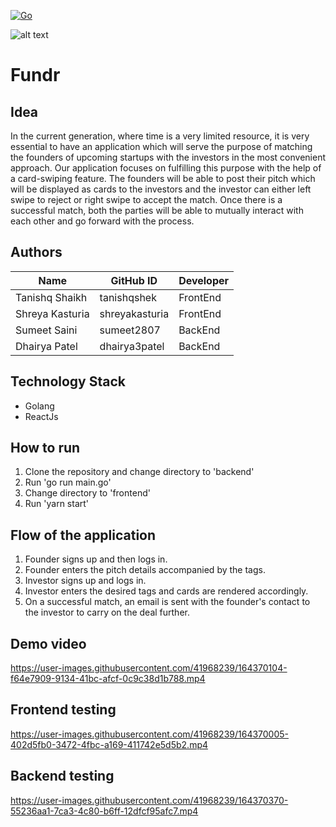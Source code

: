 [![Go](https://github.com/tanishqshek/Fundr/actions/workflows/go.yml/badge.svg?branch=main)](https://github.com/tanishqshek/Fundr/actions/workflows/go.yml)

![alt text](https://gust.com/marketing_assets/founders/illustrations/illustration-01-95b432defb91396da68559d437fa033701513b827291d2f976466601ab8f2c6f.png)


# Fundr

## Idea

In the current generation, where time is a very limited resource, it is very essential to have an application which will serve the purpose of matching the founders of upcoming startups with the investors in the most convenient approach. 
Our application focuses on fulfilling this purpose with the help of a card-swiping feature.  The founders will be able to post their pitch which will be displayed as cards to the investors and the investor can either left swipe to reject or right swipe to accept the match. Once there is a successful match, both the parties will be able to mutually interact with each other and go forward with the process.

## Authors

| Name | GitHub ID | Developer |
|------|-----------|-----------|
|Tanishq Shaikh|tanishqshek| FrontEnd |
|Shreya Kasturia|shreyakasturia| FrontEnd |
|Sumeet Saini|sumeet2807| BackEnd | 
|Dhairya Patel|dhairya3patel| BackEnd |

## Technology Stack

- Golang
- ReactJs

## How to run

1. Clone the repository and change directory to 'backend'
2. Run 'go run main.go'
3. Change directory to 'frontend'
4. Run 'yarn start'

## Flow of the application

1. Founder signs up and then logs in.
2. Founder enters the pitch details accompanied by the tags.
3. Investor signs up and logs in.
4. Investor enters the desired tags and cards are rendered accordingly.
5. On a successful match, an email is sent with the founder's contact to the investor to carry on the deal further.

## Demo video

https://user-images.githubusercontent.com/41968239/164370104-f64e7909-9134-41bc-afcf-0c9c38d1b788.mp4

## Frontend testing

https://user-images.githubusercontent.com/41968239/164370005-402d5fb0-3472-4fbc-a169-411742e5d5b2.mp4

## Backend testing

https://user-images.githubusercontent.com/41968239/164370370-55236aa1-7ca3-4c80-b6ff-12dfcf95afc7.mp4

